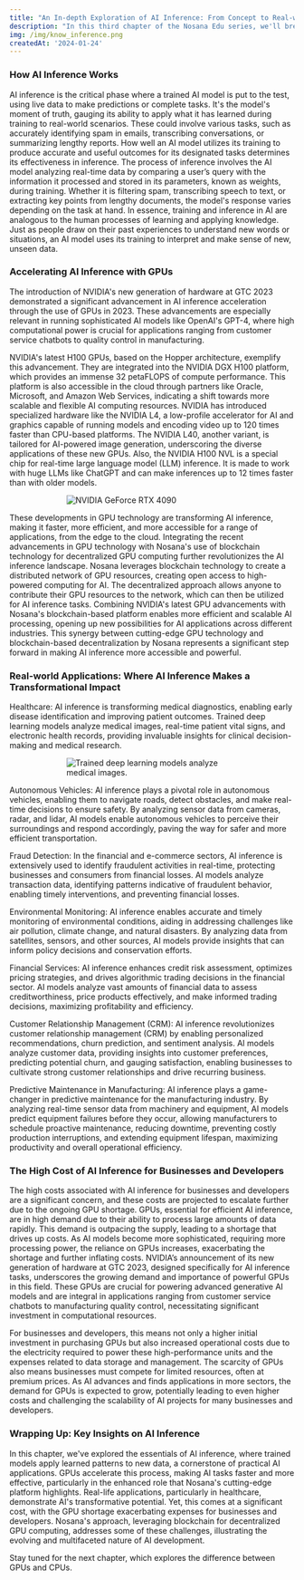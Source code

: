 ```yaml
---
title: "An In-depth Exploration of AI Inference: From Concept to Real-world Applications"
description: "In this third chapter of the Nosana Edu series, we'll break down how AI inference works, explore its fundamental concepts, and discuss how it's impacting businesses and industries."
img: /img/know_inference.png
createdAt: '2024-01-24'
---
```

### How AI Inference Works

AI inference is the critical phase where a trained AI model is put to the test, using live data to make predictions or complete tasks. It's the model's moment of truth, gauging its ability to apply what it has learned during training to real-world scenarios. These could involve various tasks, such as accurately identifying spam in emails, transcribing conversations, or summarizing lengthy reports. How well an AI model utilizes its training to produce accurate and useful outcomes for its designated tasks determines its effectiveness in inference.
The process of inference involves the AI model analyzing real-time data by comparing a user’s query with the information it processed and stored in its parameters, known as weights, during training. Whether it is filtering spam, transcribing speech to text, or extracting key points from lengthy documents, the model's response varies depending on the task at hand. In essence, training and inference in AI are analogous to the human processes of learning and applying knowledge. Just as people draw on their past experiences to understand new words or situations, an AI model uses its training to interpret and make sense of new, unseen data.

### Accelerating AI Inference with GPUs

The introduction of NVIDIA's new generation of hardware at GTC 2023 demonstrated a significant advancement in AI inference acceleration through the use of GPUs in 2023. These advancements are especially relevant in running sophisticated AI models like OpenAI's GPT-4, where high computational power is crucial for applications ranging from customer service chatbots to quality control in manufacturing​​.

NVIDIA's latest H100 GPUs, based on the Hopper architecture, exemplify this advancement. They are integrated into the NVIDIA DGX H100 platform, which provides an immense 32 petaFLOPS of compute performance. This platform is also accessible in the cloud through partners like Oracle, Microsoft, and Amazon Web Services, indicating a shift towards more scalable and flexible AI computing resources​​.
NVIDIA has introduced specialized hardware like the NVIDIA L4, a low-profile accelerator for AI and graphics capable of running models and encoding video up to 120 times faster than CPU-based platforms. The NVIDIA L40, another variant, is tailored for AI-powered image generation, underscoring the diverse applications of these new GPUs. Also, the NVIDIA H100 NVL is a special chip for real-time large language model (LLM) inference. It is made to work with huge LLMs like ChatGPT and can make inferences up to 12 times faster than with older models.

<div style="width: 60%; margin: 0 auto;">
<img alt="NVIDIA GeForce RTX 4090" src="/img/4090.png" />
</div>

These developments in GPU technology are transforming AI inference, making it faster, more efficient, and more accessible for a range of applications, from the edge to the cloud. Integrating the recent advancements in GPU technology with Nosana's use of blockchain technology for decentralized GPU computing further revolutionizes the AI inference landscape. Nosana leverages blockchain technology to create a distributed network of GPU resources, creating open access to high-powered computing for AI. The decentralized approach allows anyone to contribute their GPU resources to the network, which can then be utilized for AI inference tasks. Combining NVIDIA's latest GPU advancements with Nosana's blockchain-based platform enables more efficient and scalable AI processing, opening up new possibilities for AI applications across different industries. This synergy between cutting-edge GPU technology and blockchain-based decentralization by Nosana represents a significant step forward in making AI inference more accessible and powerful.

### Real-world Applications: Where AI Inference Makes a Transformational Impact

Healthcare: AI inference is transforming medical diagnostics, enabling early disease identification and improving patient outcomes. Trained deep learning models analyze medical images, real-time patient vital signs, and electronic health records, providing invaluable insights for clinical decision-making and medical research.

<div style="width: 60%; margin: 0 auto;">
<img alt="Trained deep learning models analyze medical images." src="/img/chip.png" />
</div>

Autonomous Vehicles: AI inference plays a pivotal role in autonomous vehicles, enabling them to navigate roads, detect obstacles, and make real-time decisions to ensure safety. By analyzing sensor data from cameras, radar, and lidar, AI models enable autonomous vehicles to perceive their surroundings and respond accordingly, paving the way for safer and more efficient transportation.

Fraud Detection:  In the financial and e-commerce sectors, AI inference is extensively used to identify fraudulent activities in real-time, protecting businesses and consumers from financial losses. AI models analyze transaction data, identifying patterns indicative of fraudulent behavior, enabling timely interventions, and preventing financial losses.

Environmental Monitoring: AI inference enables accurate and timely monitoring of environmental conditions, aiding in addressing challenges like air pollution, climate change, and natural disasters. By analyzing data from satellites, sensors, and other sources, AI models provide insights that can inform policy decisions and conservation efforts.

Financial Services: AI inference enhances credit risk assessment, optimizes pricing strategies, and drives algorithmic trading decisions in the financial sector. AI models analyze vast amounts of financial data to assess creditworthiness, price products effectively, and make informed trading decisions, maximizing profitability and efficiency.

Customer Relationship Management (CRM): AI inference revolutionizes customer relationship management (CRM) by enabling personalized recommendations, churn prediction, and sentiment analysis. AI models analyze customer data, providing insights into customer preferences, predicting potential churn, and gauging satisfaction, enabling businesses to cultivate strong customer relationships and drive recurring business.

Predictive Maintenance in Manufacturing: AI inference plays a game-changer in predictive maintenance for the manufacturing industry. By analyzing real-time sensor data from machinery and equipment, AI models predict equipment failures before they occur, allowing manufacturers to schedule proactive maintenance, reducing downtime, preventing costly production interruptions, and extending equipment lifespan, maximizing productivity and overall operational efficiency.

### The High Cost of AI Inference for Businesses and Developers

The high costs associated with AI inference for businesses and developers are a significant concern, and these costs are projected to escalate further due to the ongoing GPU shortage. GPUs, essential for efficient AI inference, are in high demand due to their ability to process large amounts of data rapidly. This demand is outpacing the supply, leading to a shortage that drives up costs. As AI models become more sophisticated, requiring more processing power, the reliance on GPUs increases, exacerbating the shortage and further inflating costs. 
NVIDIA’s announcement of its new generation of hardware at GTC 2023, designed specifically for AI inference tasks, underscores the growing demand and importance of powerful GPUs in this field. These GPUs are crucial for powering advanced generative AI models and are integral in applications ranging from customer service chatbots to manufacturing quality control, necessitating significant investment in computational resources​.

For businesses and developers, this means not only a higher initial investment in purchasing GPUs but also increased operational costs due to the electricity required to power these high-performance units and the expenses related to data storage and management. The scarcity of GPUs also means businesses must compete for limited resources, often at premium prices. As AI advances and finds applications in more sectors, the demand for GPUs is expected to grow, potentially leading to even higher costs and challenging the scalability of AI projects for many businesses and developers.

### Wrapping Up: Key Insights on AI Inference

In this chapter, we've explored the essentials of AI inference, where trained models apply learned patterns to new data, a cornerstone of practical AI applications. GPUs accelerate this process, making AI tasks faster and more effective, particularly in the enhanced role that Nosana's cutting-edge platform highlights. Real-life applications, particularly in healthcare, demonstrate AI's transformative potential. Yet, this comes at a significant cost, with the GPU shortage exacerbating expenses for businesses and developers. Nosana's approach, leveraging blockchain for decentralized GPU computing, addresses some of these challenges, illustrating the evolving and multifaceted nature of AI development.

Stay tuned for the next chapter, which explores the difference between GPUs and CPUs.

